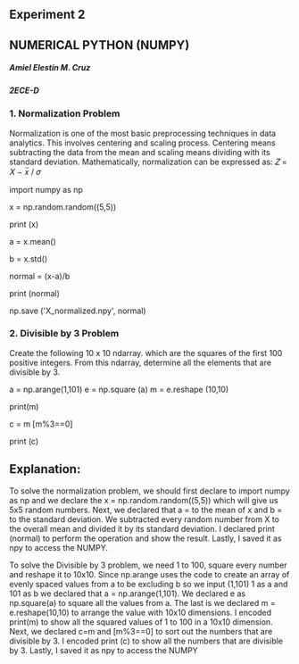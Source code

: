 ## Experiment 2

## NUMERICAL PYTHON (NUMPY)

##### Amiel Elestin M. Cruz
##### 2ECE-D

### 1. Normalization Problem
Normalization is one of the
most basic preprocessing techniques in data analytics. 
This involves centering and scaling process. Centering 
means subtracting the data from the mean and scaling means 
dividing with its standard deviation. Mathematically, normalization
can be expressed as: 𝑍 = 𝑋 − 𝑥̅  / 𝜎

import numpy as np 

x = np.random.random((5,5))

print (x)

a = x.mean()

b = x.std()

normal = (x-a)/b

print (normal)

np.save ('X_normalized.npy', normal)


### 2. Divisible by 3 Problem 
Create the following 10 x 10 ndarray.
which are the squares of the first 100 positive integers.
From this ndarray, determine all the elements that are divisible by 3. 

a = np.arange(1,101)
e = np.square (a)
m = e.reshape (10,10)

print(m)

c = m [m%3==0]

print (c)

## Explanation:

To solve the normalization problem, we should first declare to import numpy as np
and we declare the x = np.random.random((5,5)) which will give us 5x5 random numbers.
Next, we declared that a = to the mean of x and b = to the standard deviation. We subtracted
every random number from X to the overall mean and divided it by its standard deviation. I declared
print (normal) to perform the operation and show the result. Lastly, I saved it as npy to access the NUMPY.

To solve the Divisible by 3 problem, we need 1 to 100, square every number and reshape it to 10x10. 
Since np.arange uses the  code to create an array of evenly spaced values from a to be excluding b so we input 
(1,101) 1 as a and 101 as b we declared that a = np.arange(1,101). We declared e as np.square(a) to square all 
the values from a. The last is we declared m = e.reshape(10,10) to arrange the value with 10x10 dimensions. I 
encoded print(m) to show all the squared values of 1 to 100 in a 10x10 dimension. Next, we declared c=m and [m%3==0]
to sort out the numbers that are divisible by 3. I encoded print (c) to show all the numbers that are divisible by 3.
Lastly, I saved it as npy to access the NUMPY









